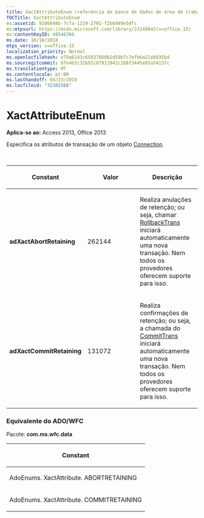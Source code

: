 ```yaml
---
title: XactAttributeEnum (referência do banco de dados de área de trabalho do Access)
TOCTitle: XactAttributeEnum
ms:assetid: 9206698b-7cfa-1229-2701-f2b6949e54fc
ms:mtpsurl: https://msdn.microsoft.com/library/JJ249643(v=office.15)
ms:contentKeyID: 48546366
ms.date: 10/18/2018
mtps_version: v=office.15
localization_priority: Normal
ms.openlocfilehash: e79a6143c65637660b2d59b7c7efb6a21e8935bd
ms.sourcegitcommit: 8fe462c32b91c87911942c188f3445e85a54137c
ms.translationtype: MT
ms.contentlocale: pt-BR
ms.lasthandoff: 04/23/2019
ms.locfileid: "32302566"
---
```

# <a name="xactattributeenum"></a>XactAttributeEnum

**Aplica-se ao:** Access 2013, Office 2013

Especifica os atributos de transação de um objeto [Connection](connection-object-ado.md).

<br/>

<table>
<colgroup>
<col style="width: 33%" />
<col style="width: 33%" />
<col style="width: 33%" />
</colgroup>
<thead>
<tr class="header">
<th><p>Constant</p></th>
<th><p>Valor</p></th>
<th><p>Descrição</p></th>
</tr>
</thead>
<tbody>
<tr class="odd">
<td><p><strong>adXactAbortRetaining</strong></p></td>
<td><p>262144</p></td>
<td><p>Realiza anulações de retenção; ou seja, chamar <a href="begintrans-committrans-and-rollbacktrans-methods-ado.md">RollbackTrans</a> iniciará automaticamente uma nova transação. Nem todos os provedores oferecem suporte para isso.</p></td>
</tr>
<tr class="even">
<td><p><strong>adXactCommitRetaining</strong></p></td>
<td><p>131072</p></td>
<td><p>Realiza confirmações de retenção; ou seja, a chamada do <a href="begintrans-committrans-and-rollbacktrans-methods-ado.md">CommitTrans</a> iniciará automaticamente uma nova transação. Nem todos os provedores oferecem suporte para isso.</p></td>
</tr>
</tbody>
</table>


### <a name="adowfc-equivalent"></a>Equivalente do ADO/WFC

Pacote: **com.ms.wfc.data**

<table>
<colgroup>
<col style="width: 100%" />
</colgroup>
<thead>
<tr class="header">
<th><p>Constant</p></th>
</tr>
</thead>
<tbody>
<tr class="odd">
<td><p>AdoEnums. XactAttribute. ABORTRETAINING</p></td>
</tr>
<tr class="even">
<td><p>AdoEnums. XactAttribute. COMMITRETAINING</p></td>
</tr>
</tbody>
</table>

